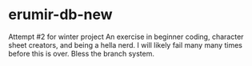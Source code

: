# erumir-db-new
Attempt #2 for winter project
An exercise in beginner coding, character sheet creators, and being a hella nerd.
I will likely fail many many times before this is over.
Bless the branch system.
